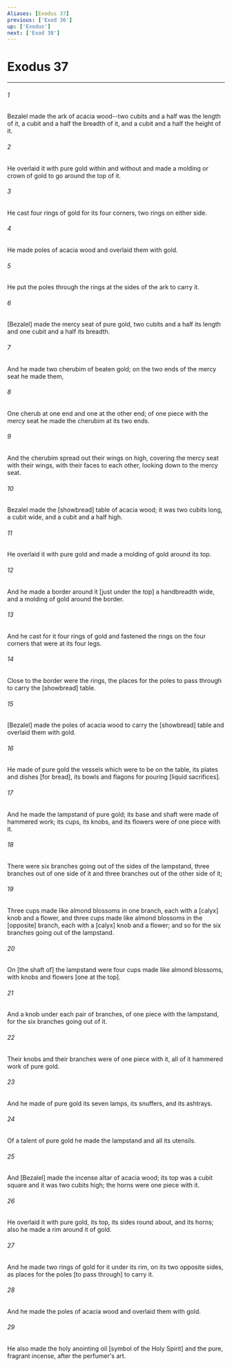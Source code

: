 ```yaml
---
Aliases: [Exodus 37]
previous: ['Exod 36']
up: ['Exodus']
next: ['Exod 38']
---
```

# Exodus 37

***














###### 1 






Bezalel made the ark of acacia wood--two cubits and a half was the length of it, a cubit and a half the breadth of it, and a cubit and a half the height of it. 













###### 2 






He overlaid it with pure gold within and without and made a molding or crown of gold to go around the top of it. 













###### 3 






He cast four rings of gold for its four corners, two rings on either side. 













###### 4 






He made poles of acacia wood and overlaid them with gold. 













###### 5 






He put the poles through the rings at the sides of the ark to carry it. 













###### 6 






[Bezalel] made the mercy seat of pure gold, two cubits and a half its length and one cubit and a half its breadth. 













###### 7 






And he made two cherubim of beaten gold; on the two ends of the mercy seat he made them, 













###### 8 






One cherub at one end and one at the other end; of one piece with the mercy seat he made the cherubim at its two ends. 













###### 9 






And the cherubim spread out their wings on high, covering the mercy seat with their wings, with their faces to each other, looking down to the mercy seat. 













###### 10 






Bezalel made the [showbread] table of acacia wood; it was two cubits long, a cubit wide, and a cubit and a half high. 













###### 11 






He overlaid it with pure gold and made a molding of gold around its top. 













###### 12 






And he made a border around it [just under the top] a handbreadth wide, and a molding of gold around the border. 













###### 13 






And he cast for it four rings of gold and fastened the rings on the four corners that were at its four legs. 













###### 14 






Close to the border were the rings, the places for the poles to pass through to carry the [showbread] table. 













###### 15 






[Bezalel] made the poles of acacia wood to carry the [showbread] table and overlaid them with gold. 













###### 16 






He made of pure gold the vessels which were to be on the table, its plates and dishes [for bread], its bowls and flagons for pouring [liquid sacrifices]. 













###### 17 






And he made the lampstand of pure gold; its base and shaft were made of hammered work; its cups, its knobs, and its flowers were of one piece with it. 













###### 18 






There were six branches going out of the sides of the lampstand, three branches out of one side of it and three branches out of the other side of it; 













###### 19 






Three cups made like almond blossoms in one branch, each with a [calyx] knob and a flower, and three cups made like almond blossoms in the [opposite] branch, each with a [calyx] knob and a flower; and so for the six branches going out of the lampstand. 













###### 20 






On [the shaft of] the lampstand were four cups made like almond blossoms, with knobs and flowers [one at the top]. 













###### 21 






And a knob under each pair of branches, of one piece with the lampstand, for the six branches going out of it. 













###### 22 






Their knobs and their branches were of one piece with it, all of it hammered work of pure gold. 













###### 23 






And he made of pure gold its seven lamps, its snuffers, and its ashtrays. 













###### 24 






Of a talent of pure gold he made the lampstand and all its utensils. 













###### 25 






And [Bezalel] made the incense altar of acacia wood; its top was a cubit square and it was two cubits high; the horns were one piece with it. 













###### 26 






He overlaid it with pure gold, its top, its sides round about, and its horns; also he made a rim around it of gold. 













###### 27 






And he made two rings of gold for it under its rim, on its two opposite sides, as places for the poles [to pass through] to carry it. 













###### 28 






And he made the poles of acacia wood and overlaid them with gold. 













###### 29 






He also made the holy anointing oil [symbol of the Holy Spirit] and the pure, fragrant incense, after the perfumer's art.
